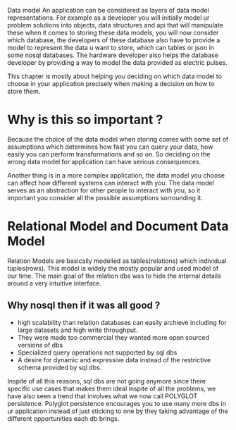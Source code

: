 Data model
An application can be considered as layers of data model representations.
For example as a developer you will initially model ur problem solutions into objects, data structures and api that will manipulate these
when it comes to storing these data models, you will now consider which database, the developers of these database also 
have to provide a model to represent the data u want to store, which can tables or json in some nosql databases.
The hardware developer also helps the database developer by providing a way to model the data provided as electric pulses. 


This chapter is mostly about helping you deciding on which data model to choose in your application precisely when making a decision on how to store them.

# Why is this so important ?
Because the choice of the data model when storing comes with some set of assumptions which determines how fast you can query your data, how easily you can perform transformations and so on. 
So deciding on the wrong data model for application can have serious consequences.

Another thing is in a more complex application, the data model you choose can affect how different systems can interact with you. The data model serves as an abstraction for other people to interact with you, so it important you consider all the possible assumptions sorrounding it.


# Relational Model and Document Data Model
Relation Models are basically modelled as tables(relations) which individual tuples(rows). This model is widely the mostly
popular and used model of our time.  The main goal of the relation dbs was to hide the internal details around a very intuitive interface.

## Why nosql then if it was all good ?
 - high scalability than relation databases can easily archieve including for large datasets and high write throughput.
 - They were made too commercial they wanted more open sourced versions of dbs
 - Specialized query operations not supported by sql dbs
 - A desire for dynamic and expressive data  instead of the restrictive schema provided by sql dbs.
 
 Inspite of all this reasons, sql dbs are not going anymore since there specific use cases that makes them ideal inspite of all the problems, we have also seen a trend that involves what we now call POLYGLOT persistence. Polyglot persistence encourages you to use many more dbs in ur application instead of just sticking to one by they taking advantage of the different opportunities each db brings. 
 
 


